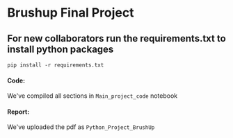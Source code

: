 # Brushup Final Project

## For new collaborators run the requirements.txt to install python packages  
```pip install -r requirements.txt```

#### Code:  
We've compiled all sections in ```Main_project_code``` notebook  
#### Report:  
We've uploaded the pdf as ```Python_Project_BrushUp```

